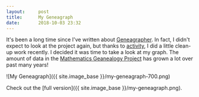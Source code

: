 ```yaml
---
layout:     post
title:      My Geneagraph
date:       2018-10-03 23:32
---
```


It's been a long time since I've written about
[Geneagrapher](https://github.com/davidalber/geneagrapher). In fact, I
didn't expect to look at the project again, but thanks to
[activity](https://github.com/davidalber/geneagrapher/pull/20), I did
a little clean-up work recently. I decided it was time to take a look
at my graph. The amount of data in the [Mathematics Geanealogy
Project](https://github.com/davidalber/geneagrapher) has grown a lot
over past many years!

![My Geneagraph]({{ site.image_base }}/my-geneagraph-700.png)

Check out the [full version]({{ site.image_base }}/my-geneagraph.png).
